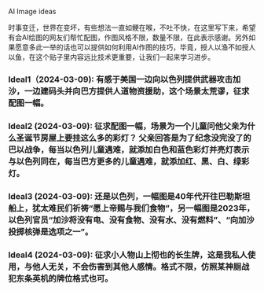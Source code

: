 AI Image ideas

时事变迁，世界在变坏，有些想法一直如鲠在喉，不吐不快，在这里写下来，希望有会AI绘图的网友们帮忙配图，作图风格不限，数量不限，在此表示感谢。另外如果愿意多此一举的话也可以提供如何利用AI作图的技巧，毕竟，授人以渔不如授人以鱼，在这个贴子里内容远比技术更重要，让我们一起来学习进步。

### Ideal1（2024-03-09): 有感于美国一边向以色列提供武器攻击加沙，一边建码头并向巴方提供人道物资援助，这个场景太荒谬，征求配图一幅。

### Ideal2 (2024-03-09): 征求配图一幅，场景为一个儿童问他父亲为什么圣诞节房屋上要挂这么多的彩灯？ 父亲回答是为了纪念没完没了的巴以战争，每当以色列儿童遇难，就添加白色和蓝色彩灯并亮灯表示与以色列同在，每当巴方更多的儿童遇难，就添加红、黑、白、绿彩灯。

### Ideal3 (2024-03-09): 还是以色列，一幅图是40年代开往巴勒斯坦船上，犹太难民们祈祷“愿上帝赐与我们食物”，另一幅图是2023年，以色列官员“加沙将没有电、没有食物、没有水、没有燃料”、“向加沙投掷核弹是选项之一”。

### Ideal4 (2024-03-09): 征求小人物山上彻也的长生牌，这是我私人使用，与他人无关，不会伤害到其他人感情。格式不限，仿照某神厕战犯东条英机的牌位格式也可。







